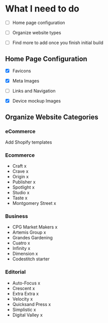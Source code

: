 # What I need to do

- [ ] Home page configuration
- [ ] Organize website types
- [ ] Find more to add once you finish initial build


## Home Page Configuration

- [x] Favicons
- [x] Meta Images
- [ ] Links and Navigation
- [x] Device mockup Images


## Organize Website Categories

### eCommerce

Add Shopify templates

### Ecommerce

* Craft x
* Crave x 
* Origin x
* Publisher x
* Spotlight x
* Studio x
* Taste x
* Montgomery Street x

### Business

* CPG Market Makers x
* Artemis Group x
* Grandes Gardening
* Cuatro x
* Infinity x
* Dimension x
* Codestitch starter

### Editorial

* Auto-Focus x
* Crescent x
* Extra Extra x
* Velocity x
* Quicksand Press x
* Simplistic x
* Digital Valley x
  